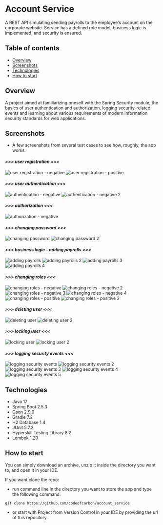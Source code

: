 # Account Service
A REST API simulating sending payrolls to the employee's account on the corporate website. Service has a defined role model, business logic is implemented, and security is ensured.

## Table of contents
* [Overview](#overview)
* [Screenshots](#screenshots)
* [Technologies](#technologies)
* [How to start](#how-to-start)

## Overview
A project aimed at familiarizing oneself with the Spring Security module, the basics of user authentication and authorization, logging security-related events and learning about various requirements of modern information security standards for web applications.

## Screenshots
- A few screenshots from several test cases to see how, roughly, the app works:

#### *>>> user registration <<<*
![user registration - negative](src/main/resources/screenshots/user_registration-negative.png) 
![user registration - positive](src/main/resources/screenshots/user_registration-positive.png)

#### *>>> user authentication <<<*
![authentication - negative](src/main/resources/screenshots/authentication-negative.png)
![authentication - negative 2](src/main/resources/screenshots/authentication-negative_2.png)

#### *>>> authorization <<<*
![authorization - negative](src/main/resources/screenshots/role_model_authorization-negative.png)

#### *>>> changing password <<<*
![changing password](src/main/resources/screenshots/changing_password.png)
![changing password 2](src/main/resources/screenshots/changing_password_2.png)

#### *>>> business logic - adding payrolls <<<*
![adding payrolls](src/main/resources/screenshots/business_logic-adding_payrolls.png)
![adding payrolls 2](src/main/resources/screenshots/business_logic-adding_payrolls_2.png)
![adding payrolls 3](src/main/resources/screenshots/business_logic-adding_payrolls_3.png)
![adding payrolls 4](src/main/resources/screenshots/business_logic-adding_payrolls_4.png)

#### *>>> changing roles <<<*
![changing roles - negative](src/main/resources/screenshots/changing_roles-negative.png)
![changing roles - negative 2](src/main/resources/screenshots/changing_roles-negative_2.png)
![changing roles - negative 3](src/main/resources/screenshots/changing_roles-negative_3.png)
![changing roles - negative 4](src/main/resources/screenshots/changing_roles-negative_4.png)
![changing roles - positive](src/main/resources/screenshots/changing_roles-positive.png)
![changing roles - positive 2](src/main/resources/screenshots/changing_roles-positive_2.png)

#### *>>> deleting user <<<*
![deleting user](src/main/resources/screenshots/deleting_user.png)
![deleting user 2](src/main/resources/screenshots/deleting_user_2.png)

#### *>>> locking user <<<*
![locking user](src/main/resources/screenshots/locking_user.png)
![locking user 2](src/main/resources/screenshots/locking_user_2.png)

#### *>>> logging security events <<<*
![logging security events](src/main/resources/screenshots/logging_security_events.png)
![logging security events 2](src/main/resources/screenshots/logging_security_events_2.png)
![logging security events 3](src/main/resources/screenshots/logging_security_events_3.png)
![logging security events 4](src/main/resources/screenshots/logging_security_events_4.png)
![logging security events 5](src/main/resources/screenshots/logging_security_events_5.png)

## Technologies
- Java 17
- Spring Boot 2.5.3
- Gson 2.9.0
- Gradle 7.2
- H2 Database 1.4
- JUnit 5.7.2
- Hyperskill Testing Library 8.2
- Lombok 1.20

## How to start
You can simply download an archive, unzip it inside the directory you want to, and open it in your IDE.

If you want clone the repo:

- run command line in the directory you want to store the app and type the following command:

``git clone https://github.com/codeofcarbon/account_service``

- or start with Project from Version Control in your IDE by providing the url of this repository.
